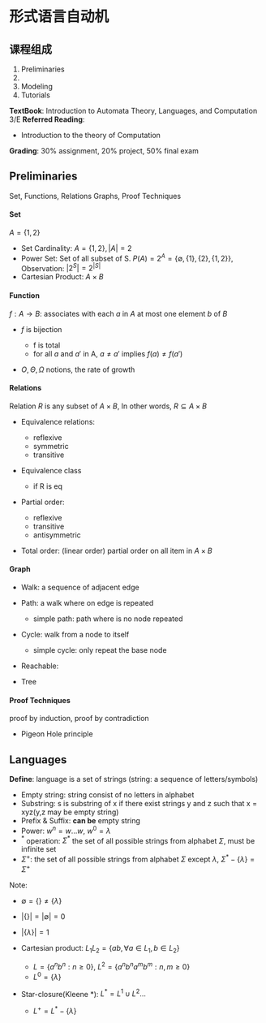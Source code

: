# 形式语言自动机

## 课程组成

1. Preliminaries 
2. 
3. Modeling
4. Tutorials

**TextBook**: Introduction to Automata Theory, Languages, and Computation 3/E
**Referred Reading**: 
- Introduction to the theory of Computation

**Grading**: 30% assignment, 20% project, 50% final exam

## Preliminaries

Set, Functions, Relations Graphs, Proof Techniques

#### Set

$A = \{1,2\}$

- Set Cardinality: $A=\{1, 2\}, |A| = 2$
- Power Set: Set of all subset of S. $P(A) = 2^{A} = \{\emptyset, \{1\}, \{2\}, \{1, 2\}\}$, Observation: $|2^{S}| = 2^{|S|}$
- Cartesian Product: $A \times B$

#### Function

$f: A\rightarrow B$: associates with each $a$ in $A$ at most one element $b$ of $B$

- $f$ is bijection
  - f is total
  - for all $a$ and $a'$ in A, $a \neq a'$ implies $f(a) \neq f(a')$

- $O, \Theta, \Omega$ notions, the rate of growth

#### Relations

Relation $R$ is any subset of $A\times B$, In other words, $R \subseteq A\times B$

- Equivalence relations:
  - reflexive
  - symmetric
  - transitive

- Equivalence class
    - if R is eq
- Partial order:
    - reflexive
    - transitive
    - antisymmetric 
- Total order: (linear order) partial order on all item in $A\times B$

#### Graph

- Walk: a sequence of adjacent edge
- Path: a walk where on edge is repeated
    - simple path: path where is no node repeated
- Cycle: walk from a node to itself
    - simple cycle: only repeat the base node

- Reachable:
- Tree

#### Proof Techniques

proof by induction, proof by contradiction

- Pigeon Hole principle

## Languages

**Define**: language is a set of strings (string: a sequence of letters/symbols)

- Empty string: string consist of no letters in alphabet
- Substring: s is substring of x if there exist strings y and z such that x = xyz(y,z may be empty string)
- Prefix & Suffix: **can be** empty string
- Power: $w^n = w\dots w$, $w^0 = \lambda$
- $^*$ operation: $\Sigma^{*}$ the set of all possible strings from alphabet $\Sigma$, must be infinite set
- $\Sigma^{+}$: the set of all possible strings from alphabet $\Sigma$ except $\lambda$, $\Sigma^{*} - \{\lambda\} = \Sigma^{+}$

Note:
- $\emptyset = \{\} \neq \{\lambda\}$
- $|\{\}| = |\emptyset| = 0$
- $|\{\lambda\}| = 1$


- Cartesian product: $L_1L_2 = \{ab, \forall a \in L_1, b\in L_2\}$
    - $L = \{a^nb^n: n\ge 0\}$, $L^2 = \{a^nb^na^mb^m: n,m\ge 0\}$
    - $L^0 = \{\lambda\}$
- Star-closure(Kleene *): $L^* = L^1 \cup L^2\dots$
    - $L^{+} = L^{*} - \{\lambda\}$